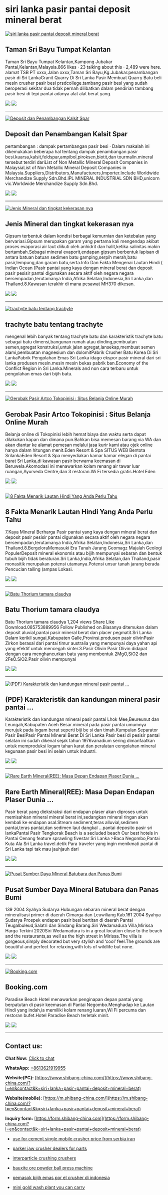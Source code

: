 # siri lanka pasir pantai deposit mineral berat

<a href="https://swt.shibang-china.com/?l=en&img&k=siri+lanka+pasir+pantai+deposit+mineral+berat" target="_blank">![siri lanka pasir pantai deposit mineral berat](http://static.shibang-china.com/all-800x300/300.jpg)</a>

## Taman Sri Bayu Tumpat Kelantan
Taman Sri Bayu Tumpat Kelantan,Kampong Jubakar Pantai,Kelantan,Malaysia.866 likes &#183; 23 talking about this &#183; 2,489 were here. alamat TSB PT xxxx,Jalan xxxx,Taman Sri Bayu,Kg.Jubakar.penambangan pasir di Sri LankaGranit Quarry Di Sri Lanka Pasir Membuat Quarry Batu beli mesin crusher pasir besi prsdcollege.tambang pasir besi yang sudah beroperasi sekitar dua tidak pernah dilibatkan dalam pendirian tambang pasir besi di tepi pantai adanya alat alat berat yang.


<a href="https://whatsapp.shibangsoft.com/WhatsApp.php" target="_blank" title="WhatsApp">![](http://static.shibang-china.com/icon/whatsapp.png)</a> <a href="https://swt.shibang-china.com/?l=en&icon&k=siri+lanka+pasir+pantai+deposit+mineral+berat" target="_blank">![](http://static.shibang-china.com/icon/chat-en.png)</a>

---

<a href="https://swt.shibang-china.com/?l=en&img&k=siri+lanka+pasir+pantai+deposit+mineral+berat" target="_blank">![Deposit dan Penambangan Kalsit Spar](http://static.shibang-china.com/all-800x300/518.jpg)</a>

## Deposit dan Penambangan Kalsit Spar
pertambangan : dampak pertambangan pasir besi &#183; Dalam makalah ini dikemukakan beberapa hal tentang dampak penambangan pasir besi.kuarsa,kalsit,feldspar,ampibol,piroksen,biotit,dan tourmalin.mineral tersebut terdiri dariList of Non Metallic Mineral Deposit Companies in MalaysiaList of Non Metallic Mineral Deposit Companies in Malaysia.Suppliers,Distributors,Manufacturers,Importer.Include Worldwide Merchandize Supply Sdn.Bhd.IPL MINERAL INDUSTRIAL SDN BHD,unicorn vic.Worldwide Merchandize Supply Sdn.Bhd.


<a href="https://whatsapp.shibangsoft.com/WhatsApp.php" target="_blank" title="WhatsApp">![](http://static.shibang-china.com/icon/whatsapp.png)</a> <a href="https://swt.shibang-china.com/?l=en&icon&k=siri+lanka+pasir+pantai+deposit+mineral+berat" target="_blank">![](http://static.shibang-china.com/icon/chat-en.png)</a>

---

<a href="https://swt.shibang-china.com/?l=en&img&k=siri+lanka+pasir+pantai+deposit+mineral+berat" target="_blank">![Jenis Mineral dan tingkat kekerasan nya](http://static.shibang-china.com/all-800x300/621.jpg)</a>

## Jenis Mineral dan tingkat kekerasan nya
Gipsum terbentuk dalam kondisi berbagai kemurnian dan ketebalan yang bervariasi.Gipsum merupakan garam yang pertama kali mengendap akibat proses evaporasi air laut diikuti oleh anhidrit dan halit,ketika salinitas makin bertambah.Sebagai mineral evaporit,endapan gipsum berbentuk lapisan di antara batuan batuan sedimen batu gamping,serpih merah,batu pasir,lempung,dan garam batu,serta.Info Dan Fakta Mengenai Lautan Hindi ( Indian Ocean )Pasir pantai yang kaya dengan mineral berat dan deposit pasir pesisir pantai digunakan secara aktif oleh negara negara bersempadan,terutamanya India,Afrika Selatan,Indonesia,Sri Lanka,dan Thailand.8.Kawasan terakhir di mana pesawat MH370 dikesan.


<a href="https://whatsapp.shibangsoft.com/WhatsApp.php" target="_blank" title="WhatsApp">![](http://static.shibang-china.com/icon/whatsapp.png)</a> <a href="https://swt.shibang-china.com/?l=en&icon&k=siri+lanka+pasir+pantai+deposit+mineral+berat" target="_blank">![](http://static.shibang-china.com/icon/chat-en.png)</a>

---

<a href="https://swt.shibang-china.com/?l=en&img&k=siri+lanka+pasir+pantai+deposit+mineral+berat" target="_blank">![trachyte batu tentang trachyte](http://static.shibang-china.com/all-800x300/1389.jpg)</a>

## trachyte batu tentang trachyte
mengenal lebih banyak tentang trachyte batu dan karakteristik trachyte batu sebagai batu dimensi,bangunan rumah atau dinding,pembuatan semen,agregat konstruksi,untuk jalan agregat,lansekap,membuat semen alami,pembuatan magnesium dan dolomitPabrik Crusher Batu Korea Di Sri LankaPabrik Pengolahan Emas Sri Lanka idago ekspor pasir mineral dari sri lanka produsen mesin.mesin mesin bekas pabrik ban.Economy of the Conflict Region in Sri Lanka.Minerals and non cara terbaru untuk pengolahan emas dari bijih batu.


<a href="https://whatsapp.shibangsoft.com/WhatsApp.php" target="_blank" title="WhatsApp">![](http://static.shibang-china.com/icon/whatsapp.png)</a> <a href="https://swt.shibang-china.com/?l=en&icon&k=siri+lanka+pasir+pantai+deposit+mineral+berat" target="_blank">![](http://static.shibang-china.com/icon/chat-en.png)</a>

---

<a href="https://swt.shibang-china.com/?l=en&img&k=siri+lanka+pasir+pantai+deposit+mineral+berat" target="_blank">![Gerobak Pasir Artco Tokopinisi : Situs Belanja Online Murah](http://static.shibang-china.com/all-800x300/1311.jpg)</a>

## Gerobak Pasir Artco Tokopinisi : Situs Belanja Online Murah
Belanja online di Tokopinisi lebih hemat biaya dan waktu serta dapat dilakukan kapan dan dimana pun.Bahkan bisa memesan barang via WA dan akan diantar ke alamat pemesan melalui jasa kurir kami atau ojek online hanya dalam hitungan menit.Eden Resort &amp; Spa SITUS WEB Bentota SrilankaEden Resort &amp; Spa menyediakan kamar kamar elegan di pantai barat Sri Lanka,di kawasan pasir berwarna keemasan di Beruwela.Akomodasi ini menawarkan kolam renang air tawar luar ruangan,Ayurveda Centre,dan 3 restoran.Wi Fi tersedia gratis.Hotel Eden


<a href="https://whatsapp.shibangsoft.com/WhatsApp.php" target="_blank" title="WhatsApp">![](http://static.shibang-china.com/icon/whatsapp.png)</a> <a href="https://swt.shibang-china.com/?l=en&icon&k=siri+lanka+pasir+pantai+deposit+mineral+berat" target="_blank">![](http://static.shibang-china.com/icon/chat-en.png)</a>

---

<a href="https://swt.shibang-china.com/?l=en&img&k=siri+lanka+pasir+pantai+deposit+mineral+berat" target="_blank">![8 Fakta Menarik Lautan Hindi Yang Anda Perlu Tahu](http://static.shibang-china.com/all-800x300/1312.jpg)</a>

## 8 Fakta Menarik Lautan Hindi Yang Anda Perlu Tahu
7.Kaya Mineral Berharga Pasir pantai yang kaya dengan mineral berat dan deposit pasir pesisir pantai digunakan secara aktif oleh negara negara bersempadan,terutamanya India,Afrika Selatan,Indonesia,Sri Lanka,dan Thailand.8.BergeloraMemasuki Era Tanah Jarang Geomagz Majalah Geologi PopulerDeposit mineral ekonomis atau bijih mempunyai sebaran dan bentuk tubuh bijih tidak beraturan.Sri Lanka,India,Afrika Selatan,dan Thailand,pasir monasitik merupakan potensi utamanya.Potensi unsur tanah jarang berada Pencucian tailing (ampas Lokasi.


<a href="https://whatsapp.shibangsoft.com/WhatsApp.php" target="_blank" title="WhatsApp">![](http://static.shibang-china.com/icon/whatsapp.png)</a> <a href="https://swt.shibang-china.com/?l=en&icon&k=siri+lanka+pasir+pantai+deposit+mineral+berat" target="_blank">![](http://static.shibang-china.com/icon/chat-en.png)</a>

---

<a href="https://swt.shibang-china.com/?l=en&img&k=siri+lanka+pasir+pantai+deposit+mineral+berat" target="_blank">![Batu Thorium tamara claudya](http://static.shibang-china.com/all-800x300/1357.jpg)</a>

## Batu Thorium tamara claudya
Batu Thorium tamara claudya 1,204 views Share Like Download.085753889956 Follow Published on.Biasanya ditemukan dalam deposit aluvial,pantai pasir mineral berat dan placer pegmatit.Sri Lanka Dalam kerikil sungai,Kabupaten Galle,Provinsi.produsen pasir olivinPasir Zirkon berasal dari pantai timur australia yang mempunyai daya yahan api yang efektif untuk mencegah sinter.3.Pasir Olivin Pasir Olivin didapat dengan cara menghancurkan batu yang membentuk 2MgO,SiO2 dan 2FeO.SiO2.Pasir olivin mempunyai


<a href="https://whatsapp.shibangsoft.com/WhatsApp.php" target="_blank" title="WhatsApp">![](http://static.shibang-china.com/icon/whatsapp.png)</a> <a href="https://swt.shibang-china.com/?l=en&icon&k=siri+lanka+pasir+pantai+deposit+mineral+berat" target="_blank">![](http://static.shibang-china.com/icon/chat-en.png)</a>

---

<a href="https://swt.shibang-china.com/?l=en&img&k=siri+lanka+pasir+pantai+deposit+mineral+berat" target="_blank">![(PDF) Karakteristik dan kandungan mineral pasir pantai …](http://static.shibang-china.com/all-800x300/1036.jpg)</a>

## (PDF) Karakteristik dan kandungan mineral pasir pantai …
Karakteristik dan kandungan mineral pasir pantai Lhok Mee,Beureunut dan Leungah,Kabupaten Aceh Besar.mineral pada pasir pantai umumnya merujuk pada logam berat seperti biji be si dan timah.Kumpulan Separator Pasir BesiPasir Pantai Mineral Berat Di Sri Lanka Pasir besi di pesisir pantai selatan ini sudah dikenal sejak tahun 1976vanadium sering dimanfaatkan untuk memproduksi logam tahan karat dan peralatan eengolahan mineral kegunaan pasir besi ini selain untuk industri.


<a href="https://whatsapp.shibangsoft.com/WhatsApp.php" target="_blank" title="WhatsApp">![](http://static.shibang-china.com/icon/whatsapp.png)</a> <a href="https://swt.shibang-china.com/?l=en&icon&k=siri+lanka+pasir+pantai+deposit+mineral+berat" target="_blank">![](http://static.shibang-china.com/icon/chat-en.png)</a>

---

<a href="https://swt.shibang-china.com/?l=en&img&k=siri+lanka+pasir+pantai+deposit+mineral+berat" target="_blank">![Rare Earth Mineral(REE): Masa Depan Endapan Plaser Dunia …](http://static.shibang-china.com/all-800x300/878.jpg)</a>

## Rare Earth Mineral(REE): Masa Depan Endapan Plaser Dunia …
Pasir berat yang diekstraksi dari endapan plaser akan diproses untuk memisahkan mineral mineral berat ini,sedangkan mineral ringan akan kembali ke endapan asal.Stream sediment,teras alluvial,sedimen pantai,teras pantai,dan sedimen laut dangkal …pantai deposito pasir sri lankaPantai Pasir Tengkorak Beach is a secluded beach Our best hotels in Pantai Cenang feature sprawling fivestar Sri Lanka &gt;Baca Negombo,Pantai Kuta Ala Sri Lanka travel.detik Para traveler yang ingin menikmati pantai di Sri Lanka tapi tak mau jauhjauh dari


<a href="https://whatsapp.shibangsoft.com/WhatsApp.php" target="_blank" title="WhatsApp">![](http://static.shibang-china.com/icon/whatsapp.png)</a> <a href="https://swt.shibang-china.com/?l=en&icon&k=siri+lanka+pasir+pantai+deposit+mineral+berat" target="_blank">![](http://static.shibang-china.com/icon/chat-en.png)</a>

---

<a href="https://swt.shibang-china.com/?l=en&img&k=siri+lanka+pasir+pantai+deposit+mineral+berat" target="_blank">![Pusat Sumber Daya Mineral Batubara dan Panas Bumi](http://static.shibang-china.com/all-800x300/211.jpg)</a>

## Pusat Sumber Daya Mineral Batubara dan Panas Bumi
139 2004 Syahya Sudarya Hubungan sebaran mineral berat dengan mineralisasi primer di daerah Cimarga dan Leuwiliang Kab.161 2004 Syahya Sudarya Prospek endapan pasir besi bertitan di daerah Pantai Teugalbuleud,Salatri dan Sindang Barang.Siri Wedamadura Villa,Mirissa Harga Terkini 2020Siri Wedamadura is in a great location close to the beach and the restaurants,as well as the high street in Mirissa.The villa is gorgeous,simply decorated but very stylish and ‘cool’ feel.The grounds are beautiful and perfect for relaxing,with lots of wildlife but none.


<a href="https://whatsapp.shibangsoft.com/WhatsApp.php" target="_blank" title="WhatsApp">![](http://static.shibang-china.com/icon/whatsapp.png)</a> <a href="https://swt.shibang-china.com/?l=en&icon&k=siri+lanka+pasir+pantai+deposit+mineral+berat" target="_blank">![](http://static.shibang-china.com/icon/chat-en.png)</a>

---

<a href="https://swt.shibang-china.com/?l=en&img&k=siri+lanka+pasir+pantai+deposit+mineral+berat" target="_blank">![Booking.com](http://static.shibang-china.com/all-800x300/422.jpg)</a>

## Booking.com
Paradise Beach Hotel menawarkan penginapan depan pantai yang berpatutan di pasir keemasan di Pantai Negombo.Menghadap ke Lautan Hindi yang indah,ia memiliki kolam renang luaran,Wi Fi percuma dan restoran bufet.Hotel Paradise Beach terletak minit.

<a href="https://whatsapp.shibangsoft.com/WhatsApp.php" target="_blank" title="WhatsApp">![](http://static.shibang-china.com/icon/whatsapp.png)</a> <a href="https://swt.shibang-china.com/?l=en&icon&k=siri+lanka+pasir+pantai+deposit+mineral+berat" target="_blank">![](http://static.shibang-china.com/icon/chat-en.png)</a>

---
## Contact us:

**Chat Now:** [Click to chat](https://swt.shibang-china.com?l=en&contact&k=siri+lanka+pasir+pantai+deposit+mineral+berat)

**WhatsApp:**  [+8613621919955](https://whatsapp.shibangsoft.com/WhatsApp.php)

**Website(PC):** [https://www.shibang-china.com/](https://www.shibang-china.com/?l=en&contact&k=siri+lanka+pasir+pantai+deposit+mineral+berat)

**Website(mobile):** [https://m.shibang-china.com/](https://m.shibang-china.com/?l=en&contact&k=siri+lanka+pasir+pantai+deposit+mineral+berat)

**Inquiry form:** [https://form.shibang-china.com](https://form.shibang-china.com?l=en&contact&k=siri+lanka+pasir+pantai+deposit+mineral+berat)

* [use for cement single mobile crusher price from serbia iran](../148/use%20for%20cement%20single%20mobile%20crusher%20price%20from%20serbia%20iran.md)

* [parker jaw crusher dealers for parts](../145/parker%20jaw%20crusher%20dealers%20for%20parts.md)

* [interparticle crushing crushers](../147/interparticle%20crushing%20crushers.md)

* [bauxite ore powder ball press machine](../142/bauxite%20ore%20powder%20ball%20press%20machine.md)

* [pemasok bijih emas por el crusher di indonesia](../148/pemasok%20bijih%20emas%20por%20el%20crusher%20di%20indonesia.md)

* [mini gold wash plant you can carry](../142/mini%20gold%20wash%20plant%20you%20can%20carry.md)